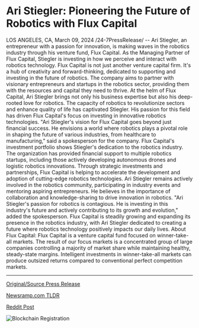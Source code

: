 # Ari Stiegler: Pioneering the Future of Robotics with Flux Capital

LOS ANGELES, CA, March 09, 2024 /24-7PressRelease/ -- Ari Stiegler, an entrepreneur with a passion for innovation, is making waves in the robotics industry through his venture fund, Flux Capital. As the Managing Partner of Flux Capital, Stiegler is investing in how we perceive and interact with robotics technology.  Flux Capital is not just another venture capital firm. It's a hub of creativity and forward-thinking, dedicated to supporting and investing in the future of robotics. The company aims to partner with visionary entrepreneurs and startups in the robotics sector, providing them with the resources and capital they need to thrive.  At the helm of Flux Capital, Ari Stiegler brings not only his business expertise but also his deep-rooted love for robotics. The capacity of robotics to revolutionize sectors and enhance quality of life has captivated Stiegler. His passion for this field has driven Flux Capital's focus on investing in innovative robotics technologies.  "Ari Stiegler's vision for Flux Capital goes beyond just financial success. He envisions a world where robotics plays a pivotal role in shaping the future of various industries, from healthcare to manufacturing," said a spokesperson for the company.  Flux Capital's investment portfolio shows Stiegler's dedication to the robotics industry. The organization has provided financial support to multiple robotics startups, including those actively developing autonomous drones and logistic robotics innovations. Through strategic investments and partnerships, Flux Capital is helping to accelerate the development and adoption of cutting-edge robotics technologies.  Ari Stiegler remains actively involved in the robotics community, participating in industry events and mentoring aspiring entrepreneurs. He believes in the importance of collaboration and knowledge-sharing to drive innovation in robotics.  "Ari Stiegler's passion for robotics is contagious. He is investing in this industry's future and actively contributing to its growth and evolution," added the spokesperson. Flux Capital is steadily growing and expanding its presence in the robotics industry, with Ari Stiegler dedicated to creating a future where robotics technology positively impacts our daily lives.   About Flux Capital:  Flux Capital is a venture capital fund focused on winner-take-all markets. The result of our focus markets is a concentrated group of large companies controlling a majority of market share while maintaining healthy, steady-state margins. Intelligent investments in winner-take-all markets can produce outsized returns compared to conventional perfect competition markets. 

---

[Original/Source Press Release](https://www.24-7pressrelease.com/press-release/509159/ari-stiegler-pioneering-the-future-of-robotics-with-flux-capital)
                    

[Newsramp.com TLDR](None) 



[Reddit Post](https://www.reddit.com/r/newsramp/comments/1bbh0yp/entrepreneur_ari_stieglers_flux_capital_invests/) 



![Blockchain Registration](https://cdn.newsramp.app/24-7PressRelease/qrcode/243/10/taroCQ4z.webp)